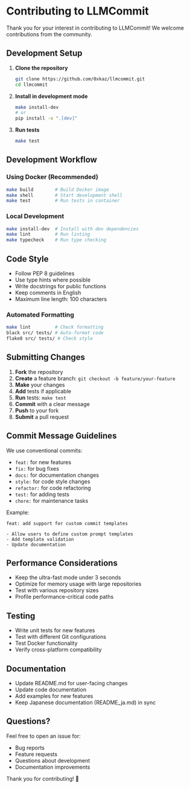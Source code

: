 # Contributing to LLMCommit

Thank you for your interest in contributing to LLMCommit! We welcome contributions from the community.

## Development Setup

1. **Clone the repository**
   ```bash
   git clone https://github.com/0xkaz/llmcommit.git
   cd llmcommit
   ```

2. **Install in development mode**
   ```bash
   make install-dev
   # or
   pip install -e ".[dev]"
   ```

3. **Run tests**
   ```bash
   make test
   ```

## Development Workflow

### Using Docker (Recommended)
```bash
make build        # Build Docker image
make shell        # Start development shell
make test         # Run tests in container
```

### Local Development
```bash
make install-dev  # Install with dev dependencies
make lint         # Run linting
make typecheck    # Run type checking
```

## Code Style

- Follow PEP 8 guidelines
- Use type hints where possible
- Write docstrings for public functions
- Keep comments in English
- Maximum line length: 100 characters

### Automated Formatting
```bash
make lint         # Check formatting
black src/ tests/ # Auto-format code
flake8 src/ tests/ # Check style
```

## Submitting Changes

1. **Fork** the repository
2. **Create** a feature branch: `git checkout -b feature/your-feature`
3. **Make** your changes
4. **Add** tests if applicable
5. **Run** tests: `make test`
6. **Commit** with a clear message
7. **Push** to your fork
8. **Submit** a pull request

## Commit Message Guidelines

We use conventional commits:
- `feat:` for new features
- `fix:` for bug fixes
- `docs:` for documentation changes
- `style:` for code style changes
- `refactor:` for code refactoring
- `test:` for adding tests
- `chore:` for maintenance tasks

Example:
```
feat: add support for custom commit templates

- Allow users to define custom prompt templates
- Add template validation
- Update documentation
```

## Performance Considerations

- Keep the ultra-fast mode under 3 seconds
- Optimize for memory usage with large repositories
- Test with various repository sizes
- Profile performance-critical code paths

## Testing

- Write unit tests for new features
- Test with different Git configurations
- Test Docker functionality
- Verify cross-platform compatibility

## Documentation

- Update README.md for user-facing changes
- Update code documentation
- Add examples for new features
- Keep Japanese documentation (README_ja.md) in sync

## Questions?

Feel free to open an issue for:
- Bug reports
- Feature requests
- Questions about development
- Documentation improvements

Thank you for contributing! 🚀